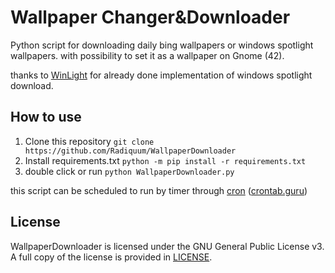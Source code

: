 # Wallpaper Changer&Downloader

Python script for downloading daily bing wallpapers or windows spotlight wallpapers.
with possibility to set it as a wallpaper on Gnome (42).

thanks to [WinLight](https://github.com/Biswa96/WinLight) for already done implementation of windows spotlight download.

## How to use

1. Clone this repository `git clone https://github.com/Radiquum/WallpaperDownloader`
2. Install requirements.txt `python -m pip install -r requirements.txt`
3. double click or run `python WallpaperDownloader.py`

this script can be scheduled to run by timer through [cron](https://en.wikipedia.org/wiki/Cron)
([crontab.guru](https://crontab.guru/))

## License

WallpaperDownloader is licensed under the GNU General Public License v3. A full copy of the license is provided in [LICENSE](https://github.com/Radiquum/WallpaperDownloader/blob/master/LICENSE).
